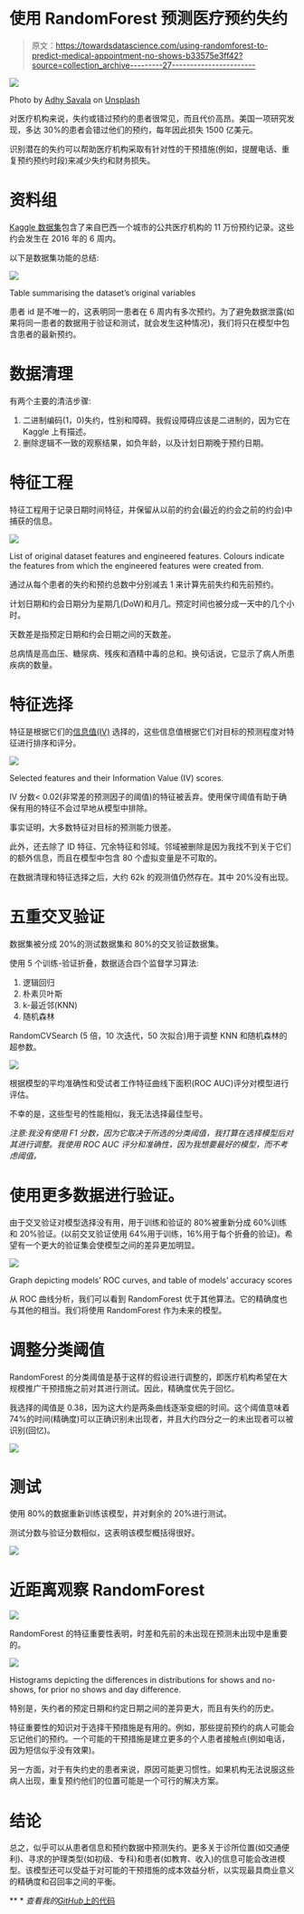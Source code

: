 # 使用 RandomForest 预测医疗预约失约

> 原文：<https://towardsdatascience.com/using-randomforest-to-predict-medical-appointment-no-shows-b33575e3ff42?source=collection_archive---------27----------------------->

![](img/49391552178ddfe48b3157e8c142b5e4.png)

Photo by [Adhy Savala](https://unsplash.com/@adhy?utm_source=medium&utm_medium=referral) on [Unsplash](https://unsplash.com?utm_source=medium&utm_medium=referral)

对医疗机构来说，失约或错过预约的患者很常见，而且代价高昂。美国一项研究发现，多达 30%的患者会错过他们的预约，每年因此损失 1500 亿美元。

识别潜在的失约可以帮助医疗机构采取有针对性的干预措施(例如，提醒电话、重复预约预约时段)来减少失约和财务损失。

# 资料组

[Kaggle 数据集](https://www.kaggle.com/joniarroba/noshowappointments)包含了来自巴西一个城市的公共医疗机构的 11 万份预约记录。这些约会发生在 2016 年的 6 周内。

以下是数据集功能的总结:

![](img/250f7b3beb2cb7467d8d9e72ace946b5.png)

Table summarising the dataset’s original variables

患者 id 是不唯一的，这表明同一患者在 6 周内有多次预约。为了避免数据泄露(如果将同一患者的数据用于验证和测试，就会发生这种情况)，我们将只在模型中包含患者的最新预约。

# 数据清理

有两个主要的清洁步骤:

1.  二进制编码(1，0)失约，性别和障碍。我假设障碍应该是二进制的，因为它在 Kaggle 上有描述。
2.  删除逻辑不一致的观察结果，如负年龄，以及计划日期晚于预约日期。

# 特征工程

特征工程用于记录日期时间特征，并保留从以前的约会(最近的约会之前的约会)中捕获的信息。

![](img/3270fbe0ba1f80c2552ca3e7118275ff.png)

List of original dataset features and engineered features. Colours indicate the features from which the engineered features were created from.

通过从每个患者的失约和预约总数中分别减去 1 来计算先前失约和先前预约。

计划日期和约会日期分为星期几(DoW)和月几。预定时间也被分成一天中的几个小时。

天数差是指预定日期和约会日期之间的天数差。

总病情是高血压、糖尿病、残疾和酒精中毒的总和。换句话说，它显示了病人所患疾病的数量。

# 特征选择

特征是根据它们的[信息值(IV)](https://medium.com/@sundarstyles89/weight-of-evidence-and-information-value-using-python-6f05072e83eb) 选择的，这些信息值根据它们对目标的预测程度对特征进行排序和评分。

![](img/fee4875750b66db29193679fe0f56405.png)

Selected features and their Information Value (IV) scores.

IV 分数< 0.02(非常差的预测因子的阈值)的特征被丢弃。使用保守阈值有助于确保有用的特征不会过早地从模型中排除。

事实证明，大多数特征对目标的预测能力很差。

此外，还去除了 ID 特征、冗余特征和邻域。邻域被删除是因为我找不到关于它们的额外信息，而且在模型中包含 80 个虚拟变量是不可取的。

在数据清理和特征选择之后，大约 62k 的观测值仍然存在。其中 20%没有出现。

# 五重交叉验证

数据集被分成 20%的测试数据集和 80%的交叉验证数据集。

使用 5 个训练-验证折叠，数据适合四个监督学习算法:

1.  逻辑回归
2.  朴素贝叶斯
3.  k-最近邻(KNN)
4.  随机森林

RandomCVSearch (5 倍，10 次迭代，50 次拟合)用于调整 KNN 和随机森林的超参数。

![](img/64368ce00c1e804e65b4b7e50b2dba0d.png)

根据模型的平均准确性和受试者工作特征曲线下面积(ROC AUC)评分对模型进行评估。

不幸的是，这些型号的性能相似，我无法选择最佳型号。

*注意:我没有使用 F1 分数，因为它取决于所选的分类阈值，我打算在选择模型后对其进行调整。我使用 ROC AUC 评分和准确性，因为我想要最好的模型，而不考虑阈值。*

# 使用更多数据进行验证。

由于交叉验证对模型选择没有用，用于训练和验证的 80%被重新分成 60%训练和 20%验证。(以前交叉验证使用 64%用于训练，16%用于每个折叠的验证)。希望有一个更大的验证集会使模型之间的差异更加明显。

![](img/4f6ed9e86790f450b21dfb39ddee90ed.png)

Graph depicting models’ ROC curves, and table of models’ accuracy scores

从 ROC 曲线分析，我们可以看到 RandomForest 优于其他算法。它的精确度也与其他的相当。我们将使用 RandomForest 作为未来的模型。

# 调整分类阈值

RandomForest 的分类阈值是基于这样的假设进行调整的，即医疗机构希望在大规模推广干预措施之前对其进行测试。因此，精确度优先于回忆。

我选择的阈值是 0.38，因为这大约是两条曲线逐渐变细的时间。这个阈值意味着 74%的时间(精确度)可以正确识别未出现者，并且大约四分之一的未出现者可以被识别(回忆)。

![](img/77e580814712842f8aa6179b2131ee5a.png)

# 测试

使用 80%的数据重新训练该模型，并对剩余的 20%进行测试。

测试分数与验证分数相似，这表明该模型概括得很好。

![](img/11ee81003f6782f764bba5a0bac76255.png)

# 近距离观察 RandomForest

![](img/5cfb8cfd5157d7afdb1976304ca140f1.png)

RandomForest 的特征重要性表明，时差和先前的未出现在预测未出现中是重要的。

![](img/1b46dd9abce23cc2324e6ab1786979f3.png)

Histograms depicting the differences in distributions for shows and no-shows, for prior no shows and day difference.

特别是，失约者的预定日期和约定日期之间的差异更大，而且有失约的历史。

特征重要性的知识对于选择干预措施是有用的。例如，那些提前预约的病人可能会忘记他们的预约。一个可能的干预措施是建立更多的个人患者接触点(例如电话，因为短信似乎没有效果)。

另一方面，对于有失约史的患者来说，原因可能更习惯性。如果机构无法说服这些病人出现，重复预约他们的位置可能是一个可行的解决方案。

# 结论

总之，似乎可以从患者信息和预约数据中预测失约。更多关于诊所位置(如交通便利)、寻求的护理类型(如初级、专科)和患者(如教育、收入)的信息可能会改进模型。该模型还可以受益于对可能的干预措施的成本效益分析，以实现最具商业意义的精确度和召回率之间的平衡。

** * *查看我的*[*GitHub*上的代码](https://github.com/adelweiss/MedicalAppt)